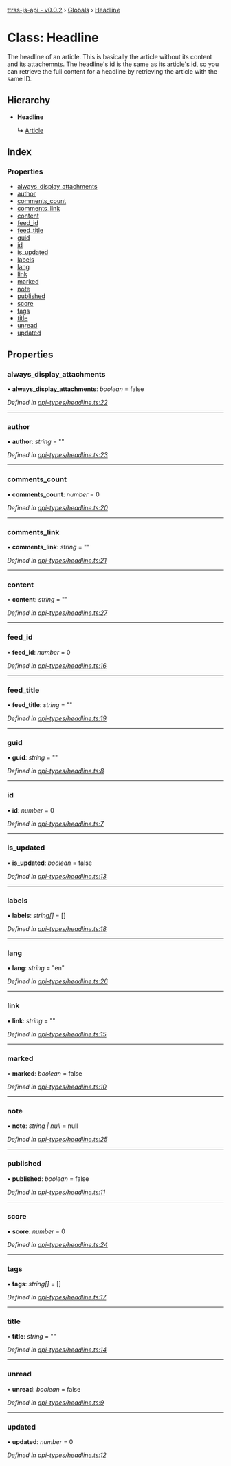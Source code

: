 [ttrss-js-api - v0.0.2](../README.md) › [Globals](../globals.md) › [Headline](headline.md)

# Class: Headline

The headline of an article. This is basically the article without its content and its attachemnts. The headline's
[id](headline.md#id) is the same as its [article's id](article.md#id), so you can retrieve the full content for a headline
by retrieving the article with the same ID.

## Hierarchy

* **Headline**

  ↳ [Article](article.md)

## Index

### Properties

* [always_display_attachments](headline.md#always_display_attachments)
* [author](headline.md#author)
* [comments_count](headline.md#comments_count)
* [comments_link](headline.md#comments_link)
* [content](headline.md#content)
* [feed_id](headline.md#feed_id)
* [feed_title](headline.md#feed_title)
* [guid](headline.md#guid)
* [id](headline.md#id)
* [is_updated](headline.md#is_updated)
* [labels](headline.md#labels)
* [lang](headline.md#lang)
* [link](headline.md#link)
* [marked](headline.md#marked)
* [note](headline.md#note)
* [published](headline.md#published)
* [score](headline.md#score)
* [tags](headline.md#tags)
* [title](headline.md#title)
* [unread](headline.md#unread)
* [updated](headline.md#updated)

## Properties

###  always_display_attachments

• **always_display_attachments**: *boolean* = false

*Defined in [api-types/headline.ts:22](https://github.com/fchristl/ttrss-js-api/blob/79fe3ba/src/api-types/headline.ts#L22)*

___

###  author

• **author**: *string* = ""

*Defined in [api-types/headline.ts:23](https://github.com/fchristl/ttrss-js-api/blob/79fe3ba/src/api-types/headline.ts#L23)*

___

###  comments_count

• **comments_count**: *number* = 0

*Defined in [api-types/headline.ts:20](https://github.com/fchristl/ttrss-js-api/blob/79fe3ba/src/api-types/headline.ts#L20)*

___

###  comments_link

• **comments_link**: *string* = ""

*Defined in [api-types/headline.ts:21](https://github.com/fchristl/ttrss-js-api/blob/79fe3ba/src/api-types/headline.ts#L21)*

___

###  content

• **content**: *string* = ""

*Defined in [api-types/headline.ts:27](https://github.com/fchristl/ttrss-js-api/blob/79fe3ba/src/api-types/headline.ts#L27)*

___

###  feed_id

• **feed_id**: *number* = 0

*Defined in [api-types/headline.ts:16](https://github.com/fchristl/ttrss-js-api/blob/79fe3ba/src/api-types/headline.ts#L16)*

___

###  feed_title

• **feed_title**: *string* = ""

*Defined in [api-types/headline.ts:19](https://github.com/fchristl/ttrss-js-api/blob/79fe3ba/src/api-types/headline.ts#L19)*

___

###  guid

• **guid**: *string* = ""

*Defined in [api-types/headline.ts:8](https://github.com/fchristl/ttrss-js-api/blob/79fe3ba/src/api-types/headline.ts#L8)*

___

###  id

• **id**: *number* = 0

*Defined in [api-types/headline.ts:7](https://github.com/fchristl/ttrss-js-api/blob/79fe3ba/src/api-types/headline.ts#L7)*

___

###  is_updated

• **is_updated**: *boolean* = false

*Defined in [api-types/headline.ts:13](https://github.com/fchristl/ttrss-js-api/blob/79fe3ba/src/api-types/headline.ts#L13)*

___

###  labels

• **labels**: *string[]* =  []

*Defined in [api-types/headline.ts:18](https://github.com/fchristl/ttrss-js-api/blob/79fe3ba/src/api-types/headline.ts#L18)*

___

###  lang

• **lang**: *string* = "en"

*Defined in [api-types/headline.ts:26](https://github.com/fchristl/ttrss-js-api/blob/79fe3ba/src/api-types/headline.ts#L26)*

___

###  link

• **link**: *string* = ""

*Defined in [api-types/headline.ts:15](https://github.com/fchristl/ttrss-js-api/blob/79fe3ba/src/api-types/headline.ts#L15)*

___

###  marked

• **marked**: *boolean* = false

*Defined in [api-types/headline.ts:10](https://github.com/fchristl/ttrss-js-api/blob/79fe3ba/src/api-types/headline.ts#L10)*

___

###  note

• **note**: *string | null* =  null

*Defined in [api-types/headline.ts:25](https://github.com/fchristl/ttrss-js-api/blob/79fe3ba/src/api-types/headline.ts#L25)*

___

###  published

• **published**: *boolean* = false

*Defined in [api-types/headline.ts:11](https://github.com/fchristl/ttrss-js-api/blob/79fe3ba/src/api-types/headline.ts#L11)*

___

###  score

• **score**: *number* = 0

*Defined in [api-types/headline.ts:24](https://github.com/fchristl/ttrss-js-api/blob/79fe3ba/src/api-types/headline.ts#L24)*

___

###  tags

• **tags**: *string[]* =  []

*Defined in [api-types/headline.ts:17](https://github.com/fchristl/ttrss-js-api/blob/79fe3ba/src/api-types/headline.ts#L17)*

___

###  title

• **title**: *string* = ""

*Defined in [api-types/headline.ts:14](https://github.com/fchristl/ttrss-js-api/blob/79fe3ba/src/api-types/headline.ts#L14)*

___

###  unread

• **unread**: *boolean* = false

*Defined in [api-types/headline.ts:9](https://github.com/fchristl/ttrss-js-api/blob/79fe3ba/src/api-types/headline.ts#L9)*

___

###  updated

• **updated**: *number* = 0

*Defined in [api-types/headline.ts:12](https://github.com/fchristl/ttrss-js-api/blob/79fe3ba/src/api-types/headline.ts#L12)*
